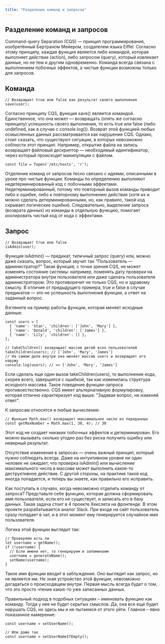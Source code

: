 ```yaml
---
title: "Разделение команд и запросов"
---
```


## Разделение команд и запросов

Command-query Separation (CQS) — принцип программирования, изобретённый Бертраном Мейером, создателем языка Eiffel. Согласно этому принципу, каждая функция является либо командой, которая выполняет действие (action), либо запросом (query), который извлекает данные, но не тем и другим одновременно. Команда всегда связана с выполнением побочных эффектов, а чистые функции возможны только для запросов.

## Команда

```
// Возвращает true или false как результат своего выполнения
save(user);
```

Согласно принципу CQS, функция save() является командой. Единственное, что она может — возвращать (опять же согласно принципу) успешность своего выполнения, то есть true или false (либо undefined, как в случае с console.log()). Возврат этой функцией любых осмысленных данных рассматривается как нарушение CQS. Однако, стоит сказать, что существуют ситуации, в которых невозможно соблюсти этот принцип. Например, открытие файла на запись возвращает файловый дескриптор — необходимый идентификатор, через который происходят манипуляции с файлом.

```
const file = fopen('/etc/hosts', 'r');
```

Отделение команд от запросов тесно связано с идеями, описанными в уроке про чистые функции. Команды по определению выполняют недетерминированный код с побочными эффектами. Недетерминированный, потому что повторный вызов команды приводит либо к ошибке, либо к повторному выполнению действия (хотя их и можно сделать детерминированными, но, как правило, такой код скрывает логические ошибки). Следовательно, выделение запроса (возврата данных) из команды в отдельную функцию, помогает изолировать чистый код от кода с эффектами.

## Запрос

```
// Возвращает true или false
isAdmin(user);
```

Функция isAdmin() — предикат, типичный запрос (query) или, можно даже сказать, вопрос, который звучит так "Пользователь — администратор?" Такая функция, с точки зрения CQS, не может изменять состояние системы: например, поменять дату проверки на администратора внутри пользователя или даже сделать пользователя администратором. Это противоречит не только CQS, но и здравому смыслу. В отличие от предыдущего примера, true и false в случае предикатов — это не успешность выполнения функции, а ответ на заданный вопрос.

Взгляните на пример работы функции, которая меняет исходные данные:

```
const users = [
  { 'name': 'Stan', 'children': ['John', 'Mary'] },
  { 'name': 'Donald', 'children': ['James'] },
  { 'name': 'Lily', 'children': [] },
];

// takeChildren() возвращает массив детей всех пользователей
takeChildren(users); // ['John', 'Mary', 'James']
// На самом деле внутри она меняет массив users и возвращает его наружу
console.log(users); // => ['John', 'Mary', 'James']
```

Если сделать еще один вызов takeChildren(users), то выполнение кода, скорее всего, завершится с ошибкой, так как изменилась структура исходного массива. Такое поведение функции-запроса противоестественно. CQS имеет альтернативную формулировку, которая отлично характеризует код выше: "Задавая вопрос, не изменяй ответ".

К запросам относятся и любые вычисления:

```
// Функция Math.max() возвращает максимальное число из переданных
const getMaxNumber = Math.max(1, 30, 4); // 30
```

Этот код не создает никаких побочных эффектов и детерминирован. Его можно вызывать сколько угодно раз без риска получить ошибку или неверный результат.

Отсутствие изменения в запросах — очень важный принцип, который нужно соблюдать всегда. Даже на интуитивном уровне ни один человек не ожидает, что проверка isAdmin() или вычисление максимального числа в массиве может выполнить какое-то деструктивное действие. С другой стороны, на практике такой код иногда попадается, и теперь вы знаете, как правильно его исправить.

Как поступать в случаях, когда невозможно отделить команду от запроса? Представьте себе функцию, которая должна сформировать имя пользователя, если его не существует, и записать его в базу данных. Такая задача стоит в 4 проекте Хекслета на фронтенде. В этом проекте разрабатывается аналог Slack. При входе на сайт пользователь сразу попадает в чат, и в этот момент ему генерируется случайное имя пользователя.

Логика этой функции выглядит так:

```
// Проверяем есть ли
let username = getName();
if (!username) {
  // Если имени нет, то генерируем и запоминаем
  username = generateName();
  setName(username);
}
```

Такое имя функции вводит в заблуждение. Оно выглядит как запрос, но не является им. Не зная устройство этой функции, невозможно догадаться о происходящем внутри. Первая мысль всегда будет о том, что это просто чтение каких-то уже записанных данных.

Правильный подход в подобных ситуациях – именовать функцию как команду. Тогда у нее не будет скрытых смыслов. Да, она все еще будет нарушать CQS, но здесь мы и не пытаемся от этого уйти. Главное – явно показанное намерение:

```
const username = setUserName();

// Или даже так
const username = setUserNameIfEmpty();
```